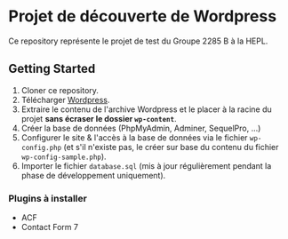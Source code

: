 # Projet de découverte de Wordpress

Ce repository représente le projet de test du Groupe 2285 B à la HEPL.

## Getting Started

1. Cloner ce repository.
2. Télécharger [Wordpress](https://wordpress.org/).
3. Extraire le contenu de l'archive Wordpress et le placer à la racine du projet **sans écraser le dossier `wp-content`**.
4. Créer la base de données (PhpMyAdmin, Adminer, SequelPro, ...)
5. Configurer le site & l'accès à la base de données via le fichier `wp-config.php` (et s'il n'existe pas, le créer sur base du contenu du fichier `wp-config-sample.php`).
6. Importer le fichier `database.sql` (mis à jour régulièrement pendant la phase de développement uniquement).

### Plugins à installer

- ACF
- Contact Form 7